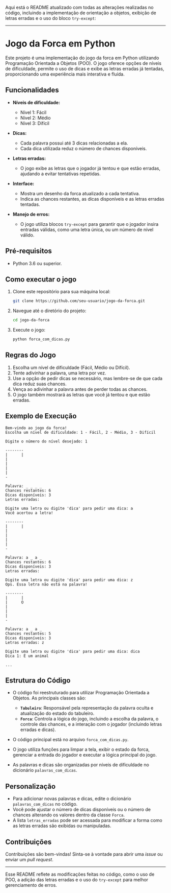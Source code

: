 Aqui está o README atualizado com todas as alterações realizadas no código, incluindo a implementação de orientação a objetos, exibição de letras erradas e o uso do bloco `try-except`:

---

# Jogo da Forca em Python

Este projeto é uma implementação do jogo da forca em Python utilizando Programação Orientada a Objetos (POO). O jogo oferece opções de níveis de dificuldade, permite o uso de dicas e exibe as letras erradas já tentadas, proporcionando uma experiência mais interativa e fluída.

## Funcionalidades

- **Níveis de dificuldade:**
  - Nível 1: Fácil
  - Nível 2: Médio
  - Nível 3: Difícil

- **Dicas:**
  - Cada palavra possui até 3 dicas relacionadas a ela.
  - Cada dica utilizada reduz o número de chances disponíveis.

- **Letras erradas:**
  - O jogo exibe as letras que o jogador já tentou e que estão erradas, ajudando a evitar tentativas repetidas.

- **Interface:**
  - Mostra um desenho da forca atualizado a cada tentativa.
  - Indica as chances restantes, as dicas disponíveis e as letras erradas tentadas.
  
- **Manejo de erros:**
  - O jogo utiliza blocos `try-except` para garantir que o jogador insira entradas válidas, como uma letra única, ou um número de nível válido.

## Pré-requisitos

- Python 3.6 ou superior.

## Como executar o jogo

1. Clone este repositório para sua máquina local:
   ```bash
   git clone https://github.com/seu-usuario/jogo-da-forca.git
   ```

2. Navegue até o diretório do projeto:
   ```bash
   cd jogo-da-forca
   ```

3. Execute o jogo:
   ```bash
   python forca_com_dicas.py
   ```

## Regras do Jogo

1. Escolha um nível de dificuldade (Fácil, Médio ou Difícil).
2. Tente adivinhar a palavra, uma letra por vez.
3. Use a opção de pedir dicas se necessário, mas lembre-se de que cada dica reduz suas chances.
4. Vença ao adivinhar a palavra antes de perder todas as chances.
5. O jogo também mostrará as letras que você já tentou e que estão erradas.

## Exemplo de Execução

```plaintext
Bem-vindo ao jogo da forca!
Escolha um nível de dificuldade: 1 - Fácil, 2 - Médio, 3 - Difícil

Digite o número do nível desejado: 1

--------
|      |
|      
|      
|      
|      
-

Palavra: _ _ _ _
Chances restantes: 6
Dicas disponíveis: 3
Letras erradas: 

Digite uma letra ou digite 'dica' para pedir uma dica: a
Você acertou a letra!

--------
|      |
|      
|      
|      
|      
-

Palavra: a _ a _
Chances restantes: 6
Dicas disponíveis: 3
Letras erradas: 

Digite uma letra ou digite 'dica' para pedir uma dica: z
Ops. Essa letra não está na palavra!

--------
|      |
|      O
|      
|      
|      
-

Palavra: a _ a _
Chances restantes: 5
Dicas disponíveis: 3
Letras erradas: z

Digite uma letra ou digite 'dica' para pedir uma dica: dica
Dica 1: É um animal

...
```

## Estrutura do Código

- O código foi reestruturado para utilizar Programação Orientada a Objetos. As principais classes são:
  - **`Tabuleiro`**: Responsável pela representação da palavra oculta e atualização do estado do tabuleiro.
  - **`Forca`**: Controla a lógica do jogo, incluindo a escolha da palavra, o controle das chances, e a interação com o jogador (incluindo letras erradas e dicas).
  
- O código principal está no arquivo `forca_com_dicas.py`.
- O jogo utiliza funções para limpar a tela, exibir o estado da forca, gerenciar a entrada do jogador e executar a lógica principal do jogo.
- As palavras e dicas são organizadas por níveis de dificuldade no dicionário `palavras_com_dicas`.

## Personalização

- Para adicionar novas palavras e dicas, edite o dicionário `palavras_com_dicas` no código.
- Você pode ajustar o número de dicas disponíveis ou o número de chances alterando os valores dentro da classe `Forca`.
- A lista `letras_erradas` pode ser acessada para modificar a forma como as letras erradas são exibidas ou manipuladas.

## Contribuições

Contribuições são bem-vindas! Sinta-se à vontade para abrir uma *issue* ou enviar um *pull request*.

---

Esse README reflete as modificações feitas no código, como o uso de POO, a adição das letras erradas e o uso do `try-except` para melhor gerenciamento de erros.
